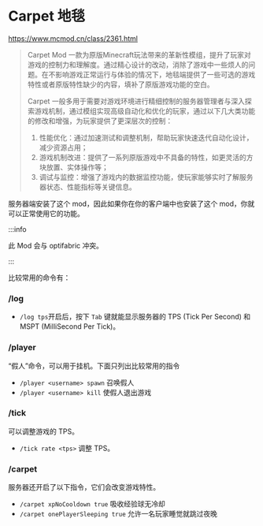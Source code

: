 # Carpet 地毯
https://www.mcmod.cn/class/2361.html

> Carpet Mod 一款为原版Minecraft玩法带来的革新性模组，提升了玩家对游戏的控制力和理解度。通过精心设计的改动，消除了游戏中一些烦人的问题。在不影响游戏正常运行与体验的情况下，地毯端提供了一些可选的游戏特性或者原版特性缺少的内容，填补了原版游戏功能的空白。
>
> Carpet 一般多用于需要对游戏环境进行精细控制的服务器管理者与深入探索游戏机制，通过模组实现高级自动化和优化的玩家，通过以下几大类功能的修改和增强，为玩家提供了更深层次的控制：
>
> 1. 性能优化：通过加速测试和调整机制，帮助玩家快速迭代自动化设计，减少资源占用；
> 2. 游戏机制改进：提供了一系列原版游戏中不具备的特性，如更灵活的方块放置、实体操作等；
> 3. 调试与监控：增强了游戏内的数据监控功能，使玩家能够实时了解服务器状态、性能指标等关键信息。

服务器端安装了这个 mod，因此如果你在你的客户端中也安装了这个 mod，你就可以正常使用它的功能。

:::info

此 Mod 会与 optifabric 冲突。

:::

比较常用的命令有：

### /log

- `/log tps`开启后，按下 `Tab` 键就能显示服务器的 TPS (Tick Per Second) 和 MSPT (MilliSecond Per Tick)。

### /player

“假人”命令，可以用于挂机。下面只列出比较常用的指令

- `/player <username> spawn` 召唤假人
- `/player <username> kill` 使假人退出游戏

### /tick

可以调整游戏的 TPS。

- `/tick rate <tps>` 调整 TPS。

### /carpet

服务器还开启了以下指令，它们会改变游戏特性。

- `/carpet xpNoCooldown true` 吸收经验球无冷却
- `/carpet onePlayerSleeping true` 允许一名玩家睡觉就跳过夜晚
